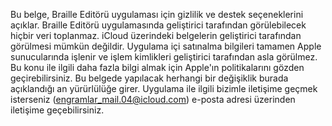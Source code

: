 Bu belge, Braille Editörü uygulaması için gizlilik ve destek seçeneklerini açıklar.
Braille Editörü uygulamasında geliştirici tarafından görülebilecek hiçbir veri toplanmaz. iCloud üzerindeki belgelerin geliştirici tarafından görülmesi mümkün değildir.
Uygulama içi satınalma bilgileri tamamen Apple sunucularında işlenir ve işlem kimlikleri geliştirici tarafından asla görülmez. Bu konu ile ilgili daha fazla bilgi almak için Apple'ın politikalarını gözden geçirebilirsiniz.
Bu belgede yapılacak herhangi bir değişiklik burada açıklandığı an yürürlülüğe girer.
Uygulama ile ilgili bizimle iletişime geçmek isterseniz (engramlar_mail.04@icloud.com) e-posta adresi üzerinden iletişime geçebilirsiniz.
